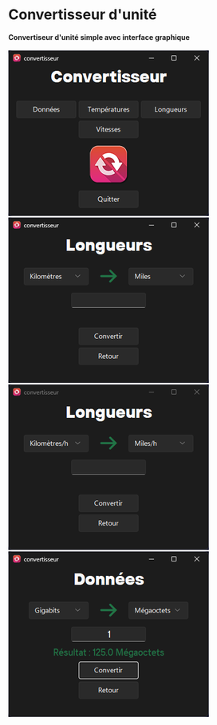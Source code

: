 # Convertisseur d'unité

#### Convertiseur d'unité simple avec interface graphique

![image](Screenshot_menu.png)
![image](Screenshot-longueurs.png)
![image](Screenshot_vitesses.png)
![image](Screenshot_donnée.png)
